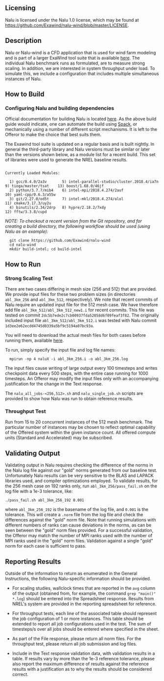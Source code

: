Licensing
---------

Nalu is licensed under the Nalu 1.0 license, which may be found at
https://github.com/Exawind/nalu-wind/blob/master/LICENSE.

Description
-----------

Nalu or Nalu-wind is a CFD application that is used for wind farm
modeling and is part of a larger ExaWind tool suite that is available
[here](https://github.com/Exawind).  The individual Nalu benchmark
runs as formulated, are to measure strong scaling. In addition, we are
interested in system throughput under load. To simulate this, we
include a configuration that includes multiple simultaneous instances
of Nalu.

How to Build
------------
### Configuring Nalu and building dependencies

Official documentation for building Nalu is located 
[here](https://nalu-wind.readthedocs.io/en/latest/). As the above build
guide would indicate, one can automate the build using
[Spack](https://github.com/LLNL/spack), or mechanically using a number
of different script mechanisms. It is left to the Offeror to make the
choice that best suits them.


The Exawind tool suite is updated on a regular basis and is built
nightly. In general the third-party library and Nalu versions must be
similar or later than the versions shown below, as a module list for a recent
build. This set of libraries were used to generate the NREL baseline results.

```

Currently Loaded Modules:

  1) gcc/8.4.0/2a3v       5) intel-parallel-studio/cluster.2018.4/ia7n  9) tioga/master/tsat    13) boost/1.68.0/46jf
  2) python/3.7.7/mib4    6) intel-mpi/2018.4.274/2auf                  10) yaml-cpp/0.6.3/a55w
  3) git/2.27.0/od5t      7) intel-mkl/2018.4.274/olol                  11) cmake/3.17.3/uy2u
  4) binutils/2.34/2drp   8) hypre/2.18.2/7xdy                          12) fftw/3.3.8/cupd

```


_NOTE: To checkout a recent version from the Git repository, and for creating a build directory, the following workflow should be used (using Nalu as an example):_
```
  git clone https://github.com/Exawind/nalu-wind
  cd nalu-wind
  mkdir build-intel; cd build-intel

```

How to Run
----------
### Strong Scaling Test

There are two cases differing in mesh size (256 and 512) that are
provided. We provide input files for these two problem sizes (in
directories `abl_3km_256` and `abl_3km_512`, respectively). We note that recent
commits of Nalu require an updated input file for the 512 mesh case. We have therefore
add file `abl_3km_512/abl_3km_512_new1.i` for recent commits. This file was tested
on commit `2dc5b7ede2c7cb00937fda52058d6f09feaf3f82`. The originally included input file
`abl_3km_512/abl_3km_512.i` was tested with Nalu commit
`1d3ee2e62ecdd4745d0339a5bf9c5194a07bc93a`.

You will need to
download the actual mesh files for both cases before running them, available
[here](https://www.nrel.gov/hpc/esif-hpc-3.html).

To run, simply specify the input file and log file names:

```
  mpirun -np 4 naluX -i abl_3km_256.i -o abl_3km_256.log
```

The input files cause writing of large output every 100 timesteps and
writes checkpoint data every 500 steps, with the entire case running
for 1000 timesteps. An Offeror may modify the input files only with an
accompanying justification for the change in the Text response.

The `nalu_all_jobs-<256,512>.sh` and `nalu_single_job.sh` scripts are provided to show how Nalu was run to obtain reference results. 

### Throughput Test

Run from 15 to 20 concurrent instances of the 512 mesh benchmark. The particular
number of instances may be chosen to reflect optimal capability of the
Offered system within the given instance count. All offered compute units
(Standard and Accelerated) may be subscribed.

Validating Output
-----------------

Validating output in Nalu requires checking the difference of the
norms in the Nalu log file against our "gold" norms generated from our
baseline test. Unfortunately Nalu results can be very sensitive to the
BLAS and LAPACK libraries used, and compiler optimizations
employed. To validate results, for the 256 mesh case on 192 ranks
only, run `abl_3km_256/pass_fail.sh` on the log file with a 1e-3
tolerance, like:

```
./pass_fail.sh abl_3km_256_192 0.001
```

where `abl_3km_256_192` is the basename of the log file, and `0.001`
is the tolerance. This will create a `.norm` file from the log file
and check the differences against the "gold" norm file.  Note that
running simulations with different numbers of ranks can cause
deviations in the norms, as can be seen between the "gold" norm files
provided. For a successful validation, the Offeror may match the
number of MPI ranks used with the number of MPI ranks used in the
"gold" norm files. Validation against a single "gold" norm for each
case is sufficient to pass.

Reporting Results
-----------------

Outside of the information to return as enumerated in the General
Instructions, the following Nalu-specific information should be
provided.

* For scaling studies, wallclock times that are reported in the `avg`
  column of the output (obtained from, for example, the command `grep
  "main()" *.log`) should be entered into the Spreadsheet
  response. Results from NREL's system are provided in the reporting
  spreadsheet for reference.

* For throughput tests, each line of the associated table should
  represent the job configuration of 1 or more instances. This table
  should be extended to report all job configurations used in the
  test. The sum of timesteps/s over all jobs should be entered where
  specified in the sheet.

* As part of the File response, please return all norm files. For the
  throughput test, please return all job submission and log files.

* Include in the Text response validation data, with validation
  results in a table. If results vary by more than the 1e-3 reference
  tolerance, please also report the maximum difference of results
  against the reference results with a justification as to why the
  results should be considered correct.
